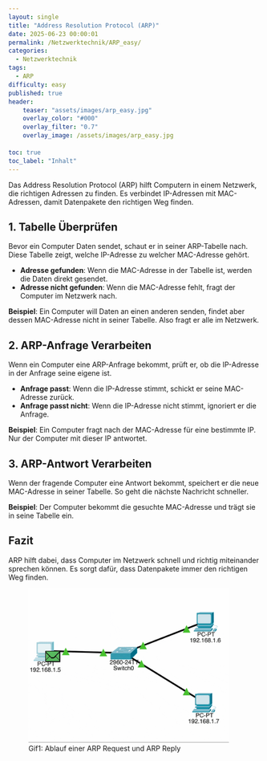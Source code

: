 ```yaml
---
layout: single
title: "Address Resolution Protocol (ARP)"
date: 2025-06-23 00:00:01
permalink: /Netzwerktechnik/ARP_easy/
categories:
  - Netzwerktechnik
tags:
  - ARP
difficulty: easy
published: true
header:
    teaser: "assets/images/arp_easy.jpg"
    overlay_color: "#000"
    overlay_filter: "0.7"
    overlay_image: /assets/images/arp_easy.jpg

toc: true
toc_label: "Inhalt"
---
```


Das Address Resolution Protocol (ARP) hilft Computern in einem Netzwerk, die richtigen Adressen zu finden. Es verbindet IP-Adressen mit MAC-Adressen, damit Datenpakete den richtigen Weg finden.

## 1. Tabelle Überprüfen

Bevor ein Computer Daten sendet, schaut er in seiner ARP-Tabelle nach. Diese Tabelle zeigt, welche IP-Adresse zu welcher MAC-Adresse gehört.

- **Adresse gefunden**: Wenn die MAC-Adresse in der Tabelle ist, werden die Daten direkt gesendet.
- **Adresse nicht gefunden**: Wenn die MAC-Adresse fehlt, fragt der Computer im Netzwerk nach.

**Beispiel**: Ein Computer will Daten an einen anderen senden, findet aber dessen MAC-Adresse nicht in seiner Tabelle. Also fragt er alle im Netzwerk.

## 2. ARP-Anfrage Verarbeiten

Wenn ein Computer eine ARP-Anfrage bekommt, prüft er, ob die IP-Adresse in der Anfrage seine eigene ist.

- **Anfrage passt**: Wenn die IP-Adresse stimmt, schickt er seine MAC-Adresse zurück.
- **Anfrage passt nicht**: Wenn die IP-Adresse nicht stimmt, ignoriert er die Anfrage.

**Beispiel**: Ein Computer fragt nach der MAC-Adresse für eine bestimmte IP. Nur der Computer mit dieser IP antwortet.

## 3. ARP-Antwort Verarbeiten

Wenn der fragende Computer eine Antwort bekommt, speichert er die neue MAC-Adresse in seiner Tabelle. So geht die nächste Nachricht schneller.

**Beispiel**: Der Computer bekommt die gesuchte MAC-Adresse und trägt sie in seine Tabelle ein.

## Fazit

ARP hilft dabei, dass Computer im Netzwerk schnell und richtig miteinander sprechen können. Es sorgt dafür, dass Datenpakete immer den richtigen Weg finden.

<figure>
    <img src="/assets/images/ARP_1.gif" width="400"/>
    <figcaption>Gif1: Ablauf einer ARP Request und ARP Reply</figcaption>
</figure>